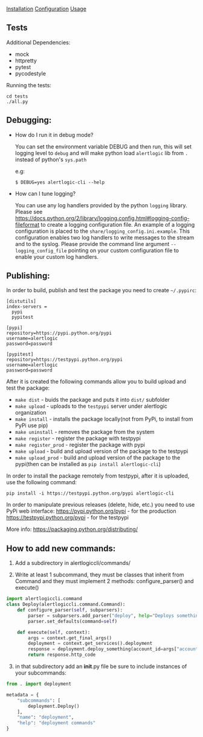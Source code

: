 [Installation](share/README.md#installation)
[Configuration](share/README.md#configuration)
[Usage](share/README.md#usage)

## Tests

Additional Dependencies:

* mock
* httpretty
* pytest
* pycodestyle

Running the tests:

```
cd tests
./all.py

```

## Debugging:

* How do I run it in debug mode?

    You can set the environment variable DEBUG and then run, this will set
    logging level to `debug` and will make python load `alertlogic` lib from
    `.` instead of python's `sys.path`

    e.g:

    `$ DEBUG=yes alertlogic-cli --help`

* How can I tune logging?

    You can use any log handlers provided by the python `logging` library.
    Please see https://docs.python.org/2/library/logging.config.html#logging-config-fileformat
    to create a logging configuration file. An example of a logging
    configuration is placed to the `share/logging_config.ini.example`. This
    configuration enables two log handlers to write messages to the stream and
    to the syslog. Please provide the command line argument `--logging_config_file`
    pointing on your custom configuration file to enable your custom log handlers.


## Publishing:

In order to build, publish and test the package you need to create `~/.pypirc`:
```
[distutils]
index-servers =
  pypi
  pypitest

[pypi]
repository=https://pypi.python.org/pypi
username=alertlogic
password=password

[pypitest]
repository=https://testpypi.python.org/pypi
username=alertlogic
password=password
```

After it is created the following commands allow you to build upload and test the package:

* `make dist` - buids the package and puts it into `dist/` subfolder
* `make upload` - uploads to the `testpypi` server under alertlogic organization
* `make install` - installs the package locally(not from PyPi, to install from PyPi use pip)
* `make uninstall` - removes the package from the system
* `make register` - register the package with testpypi
* `make register_prod` - register the package with pypi
* `make upload` - build and upload version of the package to the testpypi
* `make upload_prod` - build and upload version of the package to the pypi(then can be installed as `pip install alertlogic-cli`)

In order to install the package remotely from testpypi, after it is uploaded,
use the following command:

`pip install -i https://testpypi.python.org/pypi alertlogic-cli`


In order to manipulate previous releases (delete, hide, etc.) you need to use PyPi web interface:
https://pypi.python.org/pypi - for the production
https://testpypi.python.org/pypi - for the testpypi

More info:
https://packaging.python.org/distributing/


## How to add new commands:

1. Add a subdirectory in alertlogiccli/commands/

2. Write at least 1 subcommand, they must be classes that inherit from Command
   and they must implement 2 methods:
   configure_parser() and execute()

``` python
import alertlogiccli.command
class Deploy(alertlogiccli.command.Command):
    def configure_parser(self, subparsers):
        parser = subparsers.add_parser("deploy", help="Deploys something somewhere")
        parser.set_defaults(command=self)

    def execute(self, context):
        args = context.get_final_args()
        deployment = context.get_services().deployment
        response = deployment.deploy_something(account_id=args["account_id"])
        return response.http_code
```

3. in that subdirectory add an __init__.py file
   be sure to include instances of your subcommands:

``` python
from . import deployment

metadata = {
    "subcommands": [
        deployment.Deploy()
    ],
    "name": "deployment",
    "help": "deployment commands"
}
```
